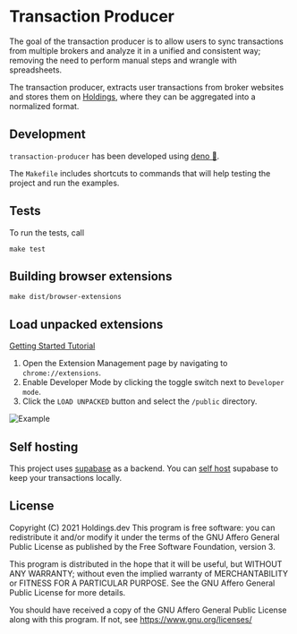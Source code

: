 # Transaction Producer

The goal of the transaction producer is to allow users to sync transactions from
multiple brokers and analyze it in a unified and consistent way; removing the
need to perform manual steps and wrangle with spreadsheets.

The transaction producer, extracts user transactions from broker websites and
stores them on [Holdings](https://holdings.dev), where they can be aggregated
into a normalized format.

## Development

`transaction-producer` has been developed using [deno 🦕](https://deno.land/).

The `Makefile` includes shortcuts to commands that will help testing the project
and run the examples.

## Tests

To run the tests, call

```shell
make test
```

## Building browser extensions

```shell
make dist/browser-extensions
```

## Load unpacked extensions

[Getting Started Tutorial](https://developer.chrome.com/docs/extensions/mv3/getstarted/)

1. Open the Extension Management page by navigating to `chrome://extensions`.
2. Enable Developer Mode by clicking the toggle switch next to `Developer mode`.
3. Click the `LOAD UNPACKED` button and select the `/public` directory.

![Example](https://developer-chrome-com.imgix.net/image/BrQidfK9jaQyIHwdw91aVpkPiib2/iYdLKFsJ1KSVGLhbLRvS.png?auto=format&w=650)

## Self hosting

This project uses [supabase](https://supabase.io/) as a backend. You can
[self host](https://supabase.io/docs/guides/self-hosting) supabase to keep your
transactions locally.

## License

Copyright (C) 2021 Holdings.dev This program is free software: you can
redistribute it and/or modify it under the terms of the GNU Affero General
Public License as published by the Free Software Foundation, version 3.

This program is distributed in the hope that it will be useful, but WITHOUT ANY
WARRANTY; without even the implied warranty of MERCHANTABILITY or FITNESS FOR A
PARTICULAR PURPOSE. See the GNU Affero General Public License for more details.

You should have received a copy of the GNU Affero General Public License along
with this program. If not, see <https://www.gnu.org/licenses/>
